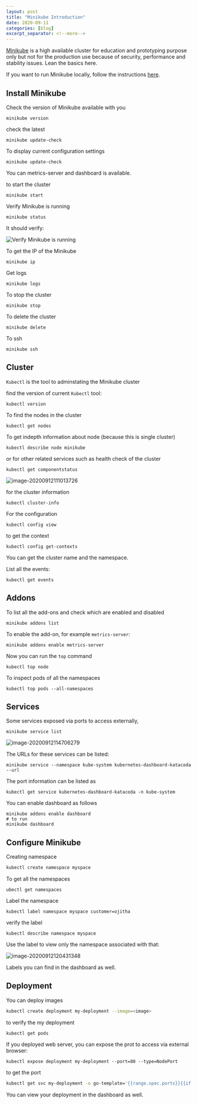 ```yaml
---
layout: post
title: "Minikube Introduction"
date: 2020-09-11
categories: [blog]
excerpt_separator: <!--more-->
---
```

[Minikube](https://kubernetes.io/docs/setup/learning-environment/minikube/) is a high available cluster for education and prototyping purpose only but not for the production use because of security, performance and stability issues. Lean the basics here.

<!--more-->
If you want to run Minikube locally, follow the instructions [here](https://kubernetes.io/docs/tasks/tools/install-minikube/).
## Install Minikube

Check the version of Minikube available with you

```shell
minikube version
```

check the latest

```shell
minikube update-check
```

To display current configuration settings

```shell
minikube update-check
```

You can metrics-server and dashboard is available.

to start the cluster

```shell
minikube start
```

Verify Minikube is running

```shell
minikube status
```

It should verify:

![Verify Minikube is running](https://cdn.jsdelivr.net/gh/ojitha/blog@master/uPic/image-20200912110034208.png)

To get the IP of the Minikube

```shell
minikube ip
```

Get logs

```shell
minikube logs
```

To stop the cluster

```shell
minikube stop
```

To delete the cluster

```shell
minikube delete
```

To ssh

```shell
minikube ssh
```

## Cluster

`Kubectl` is the tool to adminstating the Minikube cluster

find the version of current `Kubectl` tool:

```shell
kubectl version
```

To find the nodes in the cluster

```shell
kubectl get nodes
```

To get indepth information about node (because this is single cluster)

```shell
kubectl describe node minikube
```

or for other related services such as health check of the cluster 

```shell
kubectl get componentstatus
```

![image-20200912111013726](https://cdn.jsdelivr.net/gh/ojitha/blog@master/uPic/image-20200912111013726.png)



for the cluster information

```shell
kubectl cluster-info
```

For the configuration

```shell
kubectl config view
```

to get the context

```shell
kubectl config get-contexts
```

You can get the cluster name and the namespace.

List all the events:

```shell
kubectl get events
```

## Addons

To list all the add-ons and check which are enabled and disabled

```shell
minikube addons list
```

To enable the add-on, for example `metrics-server`:

```shell
minikube addons enable metrics-server
```

Now you can run the `top` command

```shell
kubectl top node
```

To inspect pods of all the namespaces

```shell
kubectl top pods --all-namespaces
```

## Services

Some services exposed via ports to access externally,

```shell
minikube service list
```

![image-20200912114706279](https://cdn.jsdelivr.net/gh/ojitha/blog@master/uPic/image-20200912114706279.png)

The URLs for these services can be listed:

```shell
minikube service --namespace kube-system kubernetes-dashboard-katacoda --url
```

The port information can be listed as

```shell
kubectl get service kubernetes-dashboard-katacoda -n kube-system
```

You can enable dashboard as follows

```shell
minikube addons enable dashboard
# to run
minikube dashboard
```

## Configure Minikube

Creating namespace

```bash
kubectl create namespace myspace
```

To get all the namespaces

```shell
ubectl get namespaces
```

Label the namespace

```shell
kubectl label namespace myspace customer=ojitha
```

verify the label

```shell
kubectl describe namespace myspace
```

Use the label to view only the namespace associated with that:

![image-20200912120431348](https://cdn.jsdelivr.net/gh/ojitha/blog@master/uPic/image-20200912120431348.png)

Labels you can find in the dashboard as well.

## Deployment

You can deploy images 

```bash
kubectl create deployment my-deployment --image=<image>
```

to verify the my deployment

```shell
kubectl get pods
```

If you deployed web server, you can expose the prot to access via external browser:

```shell
kubectl expose deployment my-deployment --port=80 --type=NodePort
```

to get the port 

```bash
kubectl get svc my-deployment -o go-template='{{range.spec.ports}}{{if .nodePort}}{{.nodePort}}{{"\n"}}{{end}}{{end}}'
```

You can view your deployment in the dashboard as well.
